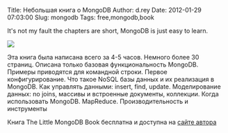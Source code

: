 Title: Небольшая книга о MongoDB
Author: d.rey
Date: 2012-01-29 07:03:00
Slug: mongodb
Tags: free,mongodb,book

It's not my fault the chapters are short, MongoDB is just easy to learn.

![](http://1.bp.blogspot.com/-MooC3V8Jqds/TyTRPeLN4PI/AAAAAAAAAdY/hBOqdIYOfic/s1600/the_little_mongodb_book.png)

Эта книга была написана всего за 4-5 часов. Немного более 30 страниц. Описана только базовая функциональность MongoDB. Примеры приводятся для командной строки. Первое конфигурирование. Что такое NoSQL базы данных и их реализация в MongoDB. Как управлять данными: insert, find, update. Моделирование данных: no joins, массивы и встроенные документы, коллекции. Когда использовать MongoDB.&nbsp;MapReduce. Производительность и инструменты

Книга The Little MongoDB Book бесплатна и доступна на [сайте автора](http://openmymind.net/2011/3/28/The-Little-MongoDB-Book/)
